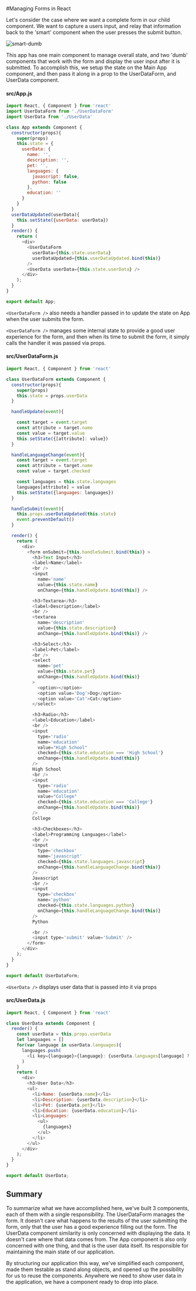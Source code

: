 #Managing Forms in React

Let's consider the case where we want a complete form in our child component.  We want to capture a users input, and relay that information back to the 'smart' component when the user presses the submit button.

![smart-dumb](https://s3.amazonaws.com/learn-site/curriculum/React/smart-dumb.jpeg)

This app has one main component to manage overall state, and two 'dumb' components that work with the form and display the user input after it is submitted.  To accomplish this, we setup the state on the Main App component, and then pass it along in a prop to the UserDataForm, and UserData component.

#### src/App.js

```Javascript
import React, { Component } from 'react'
import UserDataForm from './UserDataForm'
import UserData from './UserData'

class App extends Component {
  constructor(props){
    super(props)
    this.state = {
      userData: {
        name: '',
        description: '',
        pet: '',
        languages: {
          javascript: false,
          python: false
        },
        education: ''
      }
    }
  }
  userDataUpdated(userData){
    this.setState({userData: userData})
  }
  render() {
    return (
      <div>
        <UserDataForm 
          userData={this.state.userData} 
          userDataUpdated={this.userDataUpdated.bind(this)}
        />
        <UserData userData={this.state.userData} />
      </div>
    );
  }
}

export default App;
```

```<UserDataForm />``` also needs a handler passed in to update the state on App when the user submits the form.

```<UserDataForm />``` manages some internal state to provide a good user experience for the form, and then when its time to submit the form, it simply calls the handler it was passed via props.

#### src/UserDataForm.js
```Javascript
import React, { Component } from 'react'

class UserDataForm extends Component {
  constructor(props){
    super(props)
    this.state = props.userData
  }

  handleUpdate(event){

    const target = event.target
    const attribute = target.name
    const value = target.value
    this.setState({[attribute]: value})
  }

  handleLanguageChange(event){
    const target = event.target
    const attribute = target.name
    const value = target.checked

    const languages = this.state.languages
    languages[attribute] = value
    this.setState({languages: languages})
  }

  handleSubmit(event){
    this.props.userDataUpdated(this.state)
    event.preventDefault()
  }

  render() {
    return (
      <div>
        <form onSubmit={this.handleSubmit.bind(this)} >
          <h3>Text Input</h3>
          <label>Name</label>
          <br />
          <input 
            name='name' 
            value={this.state.name} 
            onChange={this.handleUpdate.bind(this)} />

          <h3>Textarea</h3>
          <label>Description</label>
          <br />
          <textarea
            name='description'
            value={this.state.description}
            onChange={this.handleUpdate.bind(this)} />

          <h3>Select</h3>
          <label>Pet</label>
          <br />
          <select 
            name='pet' 
            value={this.state.pet} 
            onChange={this.handleUpdate.bind(this)} 
          >
            <option></option>
            <option value='Dog'>Dog</option>
            <option value='Cat'>Cat</option>
          </select>

          <h3>Radio</h3>
          <label>Education</label>
          <br />
          <input 
            type='radio'
            name='education' 
            value="High School" 
            checked={this.state.education === 'High School'} 
            onChange={this.handleUpdate.bind(this)} 
          />
          High School
          <br />
          <input 
            type='radio'
            name='education' 
            value="College" 
            checked={this.state.education === 'College'} 
            onChange={this.handleUpdate.bind(this)}
          />
          College

          <h3>Checkboxes</h3>
          <label>Programming Languages</label>
          <br />
          <input
            type='checkbox'
            name='javascript'
            checked={this.state.languages.javascript}
            onChange={this.handleLanguageChange.bind(this)}
          />
          Javascript
          <br />
          <input
            type='checkbox'
            name='python'
            checked={this.state.languages.python}
            onChange={this.handleLanguageChange.bind(this)}
          />
          Python

          <br />
          <input type='submit' value='Submit' />
        </form>
      </div>
    );
  }
}

export default UserDataForm;
```

```<UserData />``` displays user data that is passed into it via props

#### src/UserData.js
```Javascript
import React, { Component } from 'react'

class UserData extends Component {
  render() {
    const userData = this.props.userData
    let languages = []
    for(var language in userData.languages){
      languages.push(
        <li key={language}>{language}: {userData.languages[language] ? 'Yes' : 'No'}</li>
      )
    }
    return (
      <div>
        <h3>User Data</h3>
        <ul>
          <li>Name: {userData.name}</li> 
          <li>Description: {userData.description}</li>
          <li>Pet: {userData.pet}</li>
          <li>Education: {userData.education}</li>
          <li>Languages: 
            <ul>
              {languages}
            </ul>
          </li>
        </ul>
      </div>
    );
  }
}

export default UserData;
```

## Summary

To summarize what we have accomplished here, we've built 3 components, each of them with a single responsibility.  The UserDataForm manages the form.  It doesn't care what happens to the results of the user submitting the form, only that the user has a good experience filling out the form.  The UserData component similarity is only concerned with displaying the data.  It doesn't care where that data comes from.  The App component is also only concerned with one thing, and that is the user data itself.  Its responsible for maintaining the main state of our application.

By structuring our application this way, we've simplified each component, made them testable as stand along objects, and opened up the possibility for us to reuse the components.  Anywhere we need to show user data in the application, we have a component ready to drop into place.


